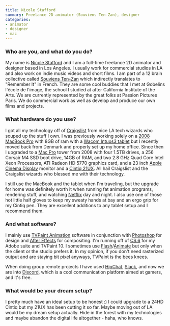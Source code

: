```yaml
---
title: Nicole Stafford
summary: Freelance 2D animator (Souviens Ten-Zan), designer
categories:
- animator
- designer
- mac
---
```


### Who are you, and what do you do?

My name is [Nicole Stafford](http://nicole-stafford.tumblr.com/ "Nicole's website.") and I am a full-time freelance 2D animator and designer based in Los Angeles. I usually work for commercial studios in LA and also work on indie music videos and short films. I am part of a 12 brain collective called [Souviens Ten-Zan](http://www.souvienstenzan.com/ "An animation collective.") which indirectly translates to "Remember It" in French. They are some cool buddies that I met at Gobelins l'école de l'image, the school I studied at after California Institute of the Arts. We are currently represented by the great folks at Passion Pictures Paris. We do commercial work as well as develop and produce our own films and projects.

### What hardware do you use?

I got all my technology off of [Craigslist][] from nice LA tech wizards who souped up the stuff I own. I was previously working solely on a [2008 MacBook Pro][macbook-pro] with 8GB of ram with a [Wacom Intuos3 tablet][intuos] but I recently moved back from Denmark and properly set up my home office. Since then I upgraded to a [Mac Pro][mac-pro] tower from 2008 with four 1.5TB drives, a 256 Corsair M4 SSD boot drive, 14GB of RAM, and two 2.8 GHz Quad Core Intel Xeon Processors, ATI Radeon HD 5770 graphics card, and a 23 inch [Apple Cinema Display][cinema-display] monitor and a [Cintiq 21UX][cintiq]. All hail Craigslist and the Craigslist wizards who blessed me with their technology.

I still use the MacBook and the tablet when I'm traveling, but the upgrade for home was definitely worth it when running fat animation programs, rendering stuff, and watching [Netflix][] day and night. I also use one of those hot little half gloves to keep my sweaty hands at bay and an ergo grip for my Cintiq pen. They are excellent additions to any tablet setup and I recommend them.

### And what software?

I mainly use [TVPaint Animation][tvpaint-animation] software in conjunction with [Photoshop][] for design and [After Effects][after-effects] for compositing. I'm running off of [CS.6][creative-suite] for my Adobe suite and TVPaint 10. I sometimes use [Flash][]/[Animate][] but only when the client or the studio prefers it. In my opinion, if you don't need rasterized output and are staying bit pixel anyways, TVPaint is the bees knees.

When doing group remote projects I have used [HipChat][], [Slack][], and now we are into [Discord][], which is a cool communication platform aimed at gamers, and it's free.

### What would be your dream setup?

I pretty much have an ideal setup to be honest :) I could upgrade to a 24HD Cintiq but my 21UX has been cutting it so far. Maybe moving out of LA would be my dream setup actually. Hide in the forest with my technologies and maybe abandon the digital life altogether - haha, who knows.

[after-effects]: https://www.adobe.com/products/aftereffects.html "Motion graphics and video editing software."
[animate]: https://en.wikipedia.org/wiki/Adobe_Animate "A vector animation suite."
[cinema-display]: https://en.wikipedia.org/wiki/Apple_Cinema_Display "An LCD display."
[cintiq]: https://www.wacom.com/en/us/cintiq "A computer screen you can draw on."
[craigslist]: https://www.craigslist.org/ "A classifieds service."
[creative-suite]: https://www.adobe.com/creativecloud.html "A collection of design tools."
[discord]: https://discordapp.com/ "A voice and text chat service."
[flash]: https://en.wikipedia.org/wiki/Adobe_Flash "A software and animation editor."
[hipchat]: https://www.hipchat.com/ "A hosted IM and file service."
[intuos]: https://www.wacom.com/en-us/products/pen-tablets/intuos "A pen tablet."
[mac-pro]: https://www.apple.com/mac-pro/ "The Intel-based Mac tower computer."
[macbook-pro]: https://www.apple.com/macbook-pro/ "A laptop."
[netflix]: https://www.netflix.com/ "A movie rental and streaming service."
[photoshop]: https://www.adobe.com/products/photoshop.html "A bitmap image editor."
[slack]: https://slack.com/ "A collaboration service."
[tvpaint-animation]: http://tvpaint.com/ "A 2D animation suite."
